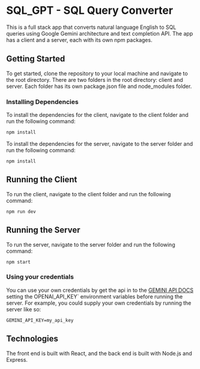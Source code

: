 # SQL_GPT - SQL Query Converter

This is a full stack app that converts natural language English to SQL queries using Google Gemini architecture and text completion API. The app has a client and a server, each with its own npm packages.

## Getting Started

To get started, clone the repository to your local machine and navigate to the root directory. There are two folders in the root directory: client and server. Each folder has its own package.json file and node_modules folder.

### Installing Dependencies

To install the dependencies for the client, navigate to the client folder and run the following command:

```bash
npm install
```

To install the dependencies for the server, navigate to the server folder and run the following command:

```
npm install
```

## Running the Client

To run the client, navigate to the client folder and run the following command:

```
npm run dev
```

## Running the Server

To run the server, navigate to the server folder and run the following command:

```
npm start
```

### Using your credentials

You can use your own credentials by get the api in to the [GEMINI API DOCS](https://ai.google.dev/gemini-api/docs) setting the OPENAI_API_KEY` environment variables before running the server. For example, you could supply your own credentials by running the server like so:

```
GEMINI_API_KEY=my_api_key
```

## Technologies

The front end is built with React, and the back end is built with Node.js and Express.
